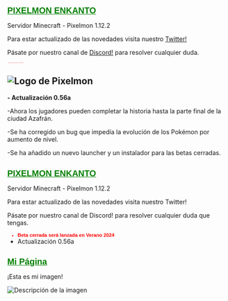 
<h1>PIXELMON ENKANTO</h1>
Servidor Minecraft - Pixelmon 1.12.2

Para estar actualizado de las novedades visita nuestro [Twitter!](https://twitter.com/PixelmonenKanto)

Pásate por nuestro canal de [Discord!](https://discord.gg/WvbrjUweCA) para resolver cualquier duda.

<span style="font-size: 1.6;">
- <span style="color:red;">**Beta cerrada será lanzada en Verano 2024**</span>
</span>

![Logo de Pixelmon](https://i.imgur.com/jw26DpP.png)
---

**- Actualización 0.56a**

-Ahora los jugadores pueden completar la historia hasta la parte
final de la ciudad Azafrán.

-Se ha corregido un bug que impedía la evolución de los Pokémon
por aumento de nivel.

-Se ha añadido un nuevo launcher y un instalador para las
betas cerradas.


<!DOCTYPE html>
<html lang="es">
<head>
    <meta charset="UTF-8">
    <meta name="viewport" content="width=device-width, initial-scale=1.0">
    <title>PIXELMON ENKANTO</title>
    <style>
        h1 {
            font-size: 1.4em; /* Tamaño de fuente equivalente a 14px */
            font-family: Arial;
            font-weight: bold;
            color: green;
            text-decoration: underline;
        }
        .update {
            font-size: 0.8em; /* Tamaño de fuente equivalente a 8px */
            font-family: Arial;
            color: red;
        }
    </style>
</head>
<body>
    <h1>PIXELMON ENKANTO</h1>
    <p>Servidor Minecraft - Pixelmon 1.12.2</p>
    <p>Para estar actualizado de las novedades visita nuestro Twitter!</p>
    <p>Pásate por nuestro canal de Discord! para resolver cualquier duda que tengas.</p>
    <ul>
        <li class="update"><strong>Beta cerrada será lanzada en Verano 2024</strong></li>
        <li>Actualización 0.56a</li>
    </ul>
</body>
</html>

<!DOCTYPE html>
<html lang="en">
<head>
    <meta charset="UTF-8">
    <meta name="viewport" content="width=device-width, initial-scale=1.0">
    <title>Mi Página</title>
</head>
<body>
    <h1>Mi Página</h1>
    <p>¡Esta es mi imagen!</p>
    <img src="https://i.imgur.com/jw26DpP.png" alt="Descripción de la imagen">
</body>
</html>
